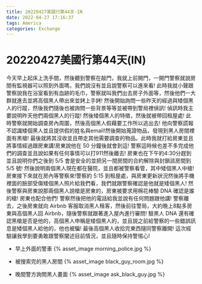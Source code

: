 ```yaml
---
title: 20220427美國行第44天-IN
date: 2022-04-27 17:16:37
tags: America
categories: Exchange
---
```

# 20220427美國行第44天(IN)

今天早上起床上洗手間，然後聽到警察在敲門，我就上前開門，一開門警察就說房間有監視器可以照到外面嗎，我們說沒有並且說警察可以進來看! 此時我就小聲跟警察說我在浴室看到有血跡的毛巾，警察就叫我們出去房子外面等，然後他們一大群就進去並將高個黑人帶出來並銬上手銬! 然後開始詢問一些昨天的經過與矮個黑人的行蹤，然後我們隨後也被詢問一些背景等等並被帶到警局裡偵訊! 偵訊時我主要說明昨天他們兩個黑人的行蹤! 然後矮個黑人的特徵，然後就被帶回租屋處! 此時警察就開始調查房內周圍，然後高個黑人假藉要工作所以逃出去! 他向警察謊報不認識矮個黑人並且提供假的姓名與email!然後開始蒐證物品，發現到黑人房間裡面有黑槍! 最後就將其沒收並且帶走其他需要調查的物品。此時我就打給房東並且將事情經過跟房東講!房東說他在 50 分鐘後就會到這! 警察這時候也差不多完成他們的調查並且說如果有任何事情可以打911然後離去! 房東也在下午約4:30分趕到並且說明你們之後到 5/5 會是安全的並把另一間房間的合約解除與封鎖該房間到 5/5 號! 然後說明兩個黑人現在都在醫院，並且都被警察看管，其中矮個黑人中槍! 房東接下來就在房內等警察來!警察約 5:15 到租屋處，與房東更新狀況然後將手機裡面的臉部受傷矮個黑人照片給我們看，我們就跟警察確認是他就是矮個黑人! 然後警察與房東說那兩個黑人說槍是房東的，房東被要求用棉花棒驗 DNA 確認是誰的槍! 房東也配合他們! 警察然後把他的電話給我並說有任何問題跟他講! 警察離去，之後房東就向 Airbnb 客服取消黑人租客，然後前往警局，大約晚上8點多房東與高個黑人回 Airbnb，隨後警察就跟著進入屋內進行審問! 驗黑人 DNA 還有確認黑槍是否是他的，高個黑人申稱是矮個黑人的，並且說之前給警察的一些錯誤訊息是矮個黑人給他的，他也被騙! 最後高個黑人收拾完東西隨同警察離開! 這次經驗讓我學到要勇敢跟警察闡述目前情況，並且隨時保持警惕心!

- 早上外面的警車
 {% asset_image morning_police.jpg %}
    
- 被搜索完的黑人房間
 {% asset_image black_guy_room.jpg %}

- 晚間警方詢問黑人畫面
 {% asset_image ask_black_guy.jpg %}
 